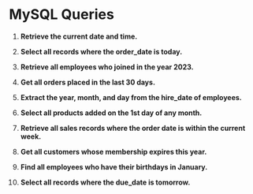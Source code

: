 # MySQL Queries

1. **Retrieve the current date and time.**

2. **Select all records where the order_date is today.**

3. **Retrieve all employees who joined in the year 2023.**

4. **Get all orders placed in the last 30 days.**

5. **Extract the year, month, and day from the hire_date of employees.**

6. **Select all products added on the 1st day of any month.**

7. **Retrieve all sales records where the order date is within the current week.**

8. **Get all customers whose membership expires this year.**

9. **Find all employees who have their birthdays in January.**

10. **Select all records where the due_date is tomorrow.**

